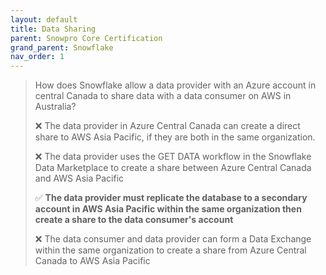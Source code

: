 ```yaml
---
layout: default
title: Data Sharing
parent: Snowpro Core Certification
grand_parent: Snowflake
nav_order: 1
---
```


> How does Snowflake allow a data provider with an Azure account in central Canada to share data with a data consumer on AWS in Australia?
>
> ❌ The data provider in Azure Central Canada can create a direct share to AWS Asia Pacific, if they are both in the same organization.
>
> ❌ The data provider uses the GET DATA workflow in the Snowflake Data Marketplace to create a share between Azure Central Canada and AWS Asia Pacific
>
> ✅ **The data provider must replicate the database to a secondary account in AWS Asia Pacific within the same organization then create a share to the data consumer's account**
> 
> ❌ The data consumer and data provider can form a Data Exchange within the same organization to create a share from Azure Central Canada to AWS Asia Pacific